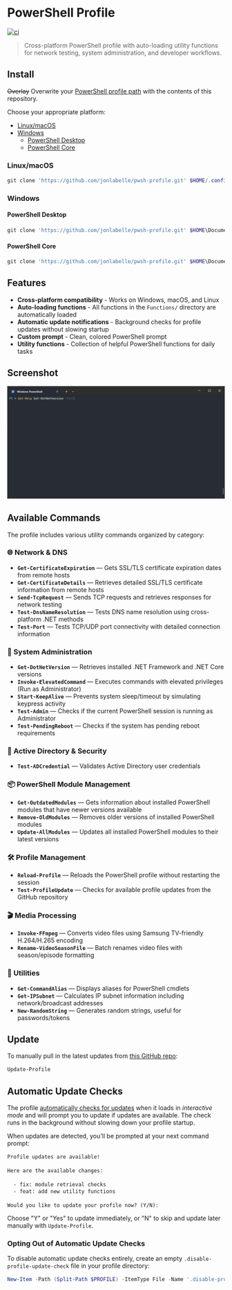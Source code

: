 # PowerShell Profile

[![ci](https://github.com/jonlabelle/pwsh-profile/actions/workflows/ci.yml/badge.svg)](https://github.com/jonlabelle/pwsh-profile/actions/workflows/ci.yml)

> Cross-platform PowerShell profile with auto-loading utility functions for network testing, system administration, and developer workflows.

## Install

~~Overlay~~ Overwrite your [PowerShell profile path](https://gist.github.com/jonlabelle/f2a4fdd989dbfe59e444e0beaf07bcc9) with the contents of this repository.

Choose your appropriate platform:

- [Linux/macOS](#linuxmacos)
- [Windows](#windows)
  - [PowerShell Desktop](#powershell-desktop)
  - [PowerShell Core](#powershell-core)

### Linux/macOS

```powershell
git clone 'https://github.com/jonlabelle/pwsh-profile.git' $HOME/.config/powershell
```

### Windows

#### PowerShell Desktop

```powershell
git clone 'https://github.com/jonlabelle/pwsh-profile.git' $HOME\Documents\WindowsPowerShell
```

#### PowerShell Core

```powershell
git clone 'https://github.com/jonlabelle/pwsh-profile.git' $HOME\Documents\PowerShell
```

## Features

- **Cross-platform compatibility** - Works on Windows, macOS, and Linux
- **Auto-loading functions** - All functions in the `Functions/` directory are automatically loaded
- **Automatic update notifications** - Background checks for profile updates without slowing startup
- **Custom prompt** - Clean, colored PowerShell prompt
- **Utility functions** - Collection of helpful PowerShell functions for daily tasks

## Screenshot

![PowerShell Profile in Windows Terminal](term-screen-shot.png)

## Available Commands

The profile includes various utility commands organized by category:

### 🌐 Network & DNS

- **`Get-CertificateExpiration`** — Gets SSL/TLS certificate expiration dates from remote hosts
- **`Get-CertificateDetails`** — Retrieves detailed SSL/TLS certificate information from remote hosts
- **`Send-TcpRequest`** — Sends TCP requests and retrieves responses for network testing
- **`Test-DnsNameResolution`** — Tests DNS name resolution using cross-platform .NET methods
- **`Test-Port`** — Tests TCP/UDP port connectivity with detailed connection information

### 🔧 System Administration

- **`Get-DotNetVersion`** — Retrieves installed .NET Framework and .NET Core versions
- **`Invoke-ElevatedCommand`** — Executes commands with elevated privileges (Run as Administrator)
- **`Start-KeepAlive`** — Prevents system sleep/timeout by simulating keypress activity
- **`Test-Admin`** — Checks if the current PowerShell session is running as Administrator
- **`Test-PendingReboot`** — Checks if the system has pending reboot requirements

### 🔐 Active Directory & Security

- **`Test-ADCredential`** — Validates Active Directory user credentials

### 📦 PowerShell Module Management

- **`Get-OutdatedModules`** — Gets information about installed PowerShell modules that have newer versions available
- **`Remove-OldModules`** — Removes older versions of installed PowerShell modules
- **`Update-AllModules`** — Updates all installed PowerShell modules to their latest versions

### 🛠️ Profile Management

- **`Reload-Profile`** — Reloads the PowerShell profile without restarting the session
- **`Test-ProfileUpdate`** — Checks for available profile updates from the GitHub repository

### 🎬 Media Processing

- **`Invoke-FFmpeg`** — Converts video files using Samsung TV-friendly H.264/H.265 encoding
- **`Rename-VideoSeasonFile`** — Batch renames video files with season/episode formatting

### 🔧 Utilities

- **`Get-CommandAlias`** — Displays aliases for PowerShell cmdlets
- **`Get-IPSubnet`** — Calculates IP subnet information including network/broadcast addresses
- **`New-RandomString`** — Generates random strings, useful for passwords/tokens

## Update

To manually pull in the latest updates from [this GitHub repo](https://github.com/jonlabelle/pwsh-profile):

```powershell
Update-Profile
```

## Automatic Update Checks

The profile [automatically checks for updates](./Functions/Test-ProfileUpdate.ps1) when it loads in _interactive mode_ and will prompt you to update if updates are available. The check runs in the background without slowing down your profile startup.

When updates are detected, you'll be prompted at your next command prompt:

```console
Profile updates are available!

Here are the available changes:

  - fix: module retrieval checks
  - feat: add new utility functions

Would you like to update your profile now? (Y/N):
```

Choose "Y" or "Yes" to update immediately, or "N" to skip and update later manually with `Update-Profile`.

### Opting Out of Automatic Update Checks

To disable automatic update checks entirely, create an empty `.disable-profile-update-check` file in your profile directory:

```powershell
New-Item -Path (Split-Path $PROFILE) -ItemType File -Name '.disable-profile-update-check'
```
